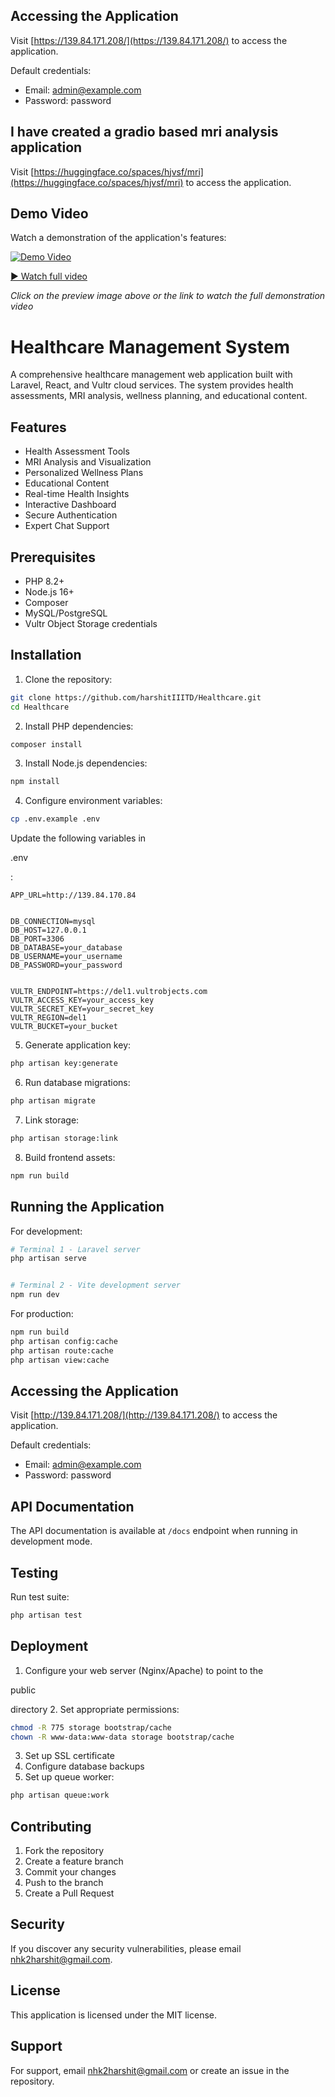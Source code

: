 ## Accessing the Application


Visit [https://139.84.171.208/](https://139.84.171.208/) to access the application.


Default credentials:
- Email: admin@example.com
- Password: password

## I have created a gradio based mri analysis application
Visit [https://huggingface.co/spaces/hjvsf/mri](https://huggingface.co/spaces/hjvsf/mri) to access the application.

## Demo Video
Watch a demonstration of the application's features:

[![Demo Video](https://del1.vultrobjects.com/mybucket/videos/preview.gif)](https://del1.vultrobjects.com/mybucket/videos/Screencast%20from%202024-11-14%2002-27-59.mp4)

[▶️ Watch full video](https://del1.vultrobjects.com/mybucket/videos/Screencast%20from%202024-11-14%2002-27-59.mp4)

*Click on the preview image above or the link to watch the full demonstration video*

# Healthcare Management System


A comprehensive healthcare management web application built with Laravel, React, and Vultr cloud services. The system provides health assessments, MRI analysis, wellness planning, and educational content.


## Features


- Health Assessment Tools
- MRI Analysis and Visualization 
- Personalized Wellness Plans
- Educational Content
- Real-time Health Insights
- Interactive Dashboard
- Secure Authentication
- Expert Chat Support


## Prerequisites


- PHP 8.2+
- Node.js 16+
- Composer
- MySQL/PostgreSQL
- Vultr Object Storage credentials


## Installation


1. Clone the repository:


```bash
git clone https://github.com/harshitIIITD/Healthcare.git
cd Healthcare
```


2. Install PHP dependencies:


```bash 
composer install
```


3. Install Node.js dependencies:


```bash
npm install
```


4. Configure environment variables:


```bash
cp .env.example .env
```


Update the following variables in 


.env


:


```
APP_URL=http://139.84.170.84


DB_CONNECTION=mysql
DB_HOST=127.0.0.1
DB_PORT=3306
DB_DATABASE=your_database
DB_USERNAME=your_username
DB_PASSWORD=your_password


VULTR_ENDPOINT=https://del1.vultrobjects.com
VULTR_ACCESS_KEY=your_access_key
VULTR_SECRET_KEY=your_secret_key
VULTR_REGION=del1
VULTR_BUCKET=your_bucket
```


5. Generate application key:


```bash
php artisan key:generate
```


6. Run database migrations:


```bash
php artisan migrate
```


7. Link storage:


```bash
php artisan storage:link
```


8. Build frontend assets:


```bash
npm run build
```


## Running the Application


For development:


```bash
# Terminal 1 - Laravel server
php artisan serve


# Terminal 2 - Vite development server
npm run dev
```


For production:


```bash
npm run build
php artisan config:cache
php artisan route:cache
php artisan view:cache
```


## Accessing the Application


Visit [http://139.84.171.208/](http://139.84.171.208/) to access the application.


Default credentials:
- Email: admin@example.com
- Password: password


## API Documentation


The API documentation is available at `/docs` endpoint when running in development mode.


## Testing


Run test suite:


```bash
php artisan test
```


## Deployment


1. Configure your web server (Nginx/Apache) to point to the 


public


 directory
2. Set appropriate permissions:


```bash
chmod -R 775 storage bootstrap/cache
chown -R www-data:www-data storage bootstrap/cache
```


3. Set up SSL certificate
4. Configure database backups
5. Set up queue worker:


```bash
php artisan queue:work
```


## Contributing


1. Fork the repository
2. Create a feature branch
3. Commit your changes
4. Push to the branch
5. Create a Pull Request


## Security


If you discover any security vulnerabilities, please email nhk2harshit@gmail.com.


## License


This application is licensed under the MIT license.


## Support


For support, email nhk2harshit@gmail.com or create an issue in the repository.

